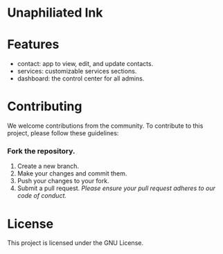 # Unaphiliated Ink

# Features
* contact: app to view, edit, and update contacts.
* services: customizable services sections.
* dashboard: the control center for all admins.

# Contributing

We welcome contributions from the community. To contribute to this project, please follow these guidelines:

### Fork the repository.
1. Create a new branch.
2. Make your changes and commit them.
3. Push your changes to your fork.
4. Submit a pull request.
_Please ensure your pull request adheres to our code of conduct._

# License
This project is licensed under the GNU License.

